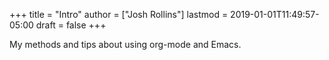 +++
title = "Intro"
author = ["Josh Rollins"]
lastmod = 2019-01-01T11:49:57-05:00
draft = false
+++

My methods and tips about using org-mode and Emacs.